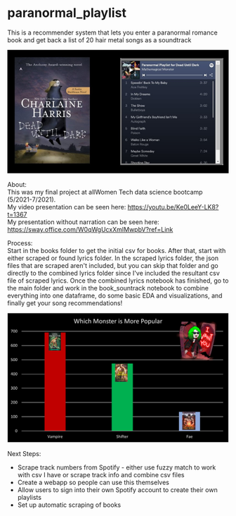 # paranormal_playlist
This is a recommender system that lets you enter a paranormal romance book and get back a list of 20 hair metal songs as a soundtrack

![book cover with playlist for book](https://github.com/StacyScudder/paranormal_playlist/blob/main/Slide2.png)


About:<br>
This was my final project at allWomen Tech data science bootcamp (5/2021-7/2021).<br>
My video presentation can be seen here: https://youtu.be/Ke0LeeY-LK8?t=1367 <br>
My presentation without narration can be seen here: https://sway.office.com/W0qWgUcxXmIMwpbV?ref=Link

Process:<br>
Start in the books folder to get the initial csv for books.
After that, start with either scraped or found lyrics folder. 
In the scraped lyrics folder, the json files that are scraped aren't included, but you can skip that folder and go directly to the combined lyrics folder since I've included the resultant csv file of scraped lyrics. 
Once the combined lyrics notebook has finished, go to the main folder and work in the book_sountrack notebook to combine everything into one dataframe, do some basic EDA and visualizations, and finally get your song recommendations!

![bar chart showing most popular monster](https://github.com/StacyScudder/paranormal_playlist/blob/f8b8ef5f10b48df9e0ced4bc76eabee7f68e382c/img/pop_monster.png)

Next Steps:
+ Scrape track numbers from Spotify - either use fuzzy match to work with csv I have or scrape track info and combine csv files
+ Create a webapp so people can use this themselves
+ Allow users to sign into their own Spotify account to create their own playlists
+ Set up automatic scraping of books
